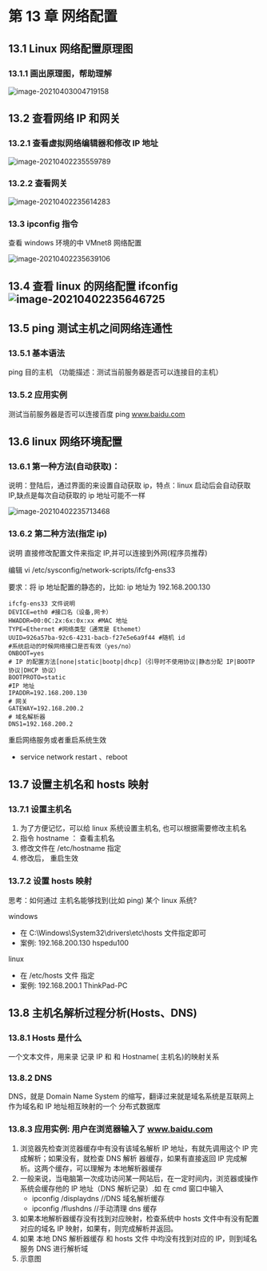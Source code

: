 # 第 13 章 网络配置

## 13.1 Linux 网络配置原理图

### 13.1.1 画出原理图，帮助理解

![image-20210403004719158](C:/Users/a1366/AppData/Roaming/Typora/typora-user-images/image-20210403004719158.png)

## 13.2 查看网络 IP 和网关

### 13.2.1 查看虚拟网络编辑器和修改 IP 地址

![image-20210402235559789](C:/Users/a1366/AppData/Roaming/Typora/typora-user-images/image-20210402235559789.png)

### 13.2.2 查看网关

![image-20210402235614283](C:/Users/a1366/AppData/Roaming/Typora/typora-user-images/image-20210402235614283.png)

### 13.3 ipconfig 指令

查看 windows 环境的中 VMnet8 网络配置 

![image-20210402235639106](C:/Users/a1366/AppData/Roaming/Typora/typora-user-images/image-20210402235639106.png)

## 13.4 查看 linux 的网络配置 ifconfig![image-20210402235646725](C:/Users/a1366/AppData/Roaming/Typora/typora-user-images/image-20210402235646725.png)

## 13.5 ping 测试主机之间网络连通性

### 13.5.1 基本语法

ping 目的主机 （功能描述：测试当前服务器是否可以连接目的主机）

### 13.5.2 应用实例

测试当前服务器是否可以连接百度  ping www.baidu.com

## 13.6 linux 网络环境配置

### 13.6.1 第一种方法(自动获取)：

说明：登陆后，通过界面的来设置自动获取 ip，特点：linux 启动后会自动获取 IP,缺点是每次自动获取的 ip 地址可能不一样

![image-20210402235713468](C:/Users/a1366/AppData/Roaming/Typora/typora-user-images/image-20210402235713468.png)

### 13.6.2 第二种方法(指定 ip)

说明
	直接修改配置文件来指定 IP,并可以连接到外网(程序员推荐)

编辑 vi /etc/sysconfig/network-scripts/ifcfg-ens33

要求：将 ip 地址配置的静态的，比如: ip 地址为 192.168.200.130

```
ifcfg-ens33 文件说明
DEVICE=eth0 #接口名（设备,网卡）
HWADDR=00:0C:2x:6x:0x:xx #MAC 地址
TYPE=Ethernet #网络类型（通常是 Ethemet）
UUID=926a57ba-92c6-4231-bacb-f27e5e6a9f44 #随机 id
#系统启动的时候网络接口是否有效（yes/no）
ONBOOT=yes
# IP 的配置方法[none|static|bootp|dhcp]（引导时不使用协议|静态分配 IP|BOOTP 协议|DHCP 协议）
BOOTPROTO=static
#IP 地址
IPADDR=192.168.200.130
# 网关
GATEWAY=192.168.200.2
# 域名解析器
DNS1=192.168.200.2
```

重启网络服务或者重启系统生效

- service network restart 、reboot

## 13.7 设置主机名和 hosts 映射

### 13.7.1 设置主机名

1. 为了方便记忆，可以给 linux 系统设置主机名, 也可以根据需要修改主机名
2. 指令 hostname ： 查看主机名
3. 修改文件在 /etc/hostname 指定
4. 修改后， 重启生效

### 13.7.2 设置 hosts 映射

思考：如何通过 主机名能够找到(比如 ping) 某个 linux 系统?

windows 

- 在 C:\Windows\System32\drivers\etc\hosts 文件指定即可
- 案例: 192.168.200.130 hspedu100

linux

- 在 /etc/hosts 文件 指定
- 案例: 192.168.200.1 ThinkPad-PC

## 13.8 主机名解析过程分析(Hosts、DNS)

### 13.8.1 Hosts 是什么

一个文本文件，用来录 记录 IP 和 和 Hostname( 主机名)的映射关系

### 13.8.2 DNS

DNS，就是 Domain Name System 的缩写，翻译过来就是域名系统是互联网上作为域名和 IP 地址相互映射的一个 分布式数据库

### 13.8.3 应用实例: 用户在浏览器输入了 www.baidu.com

1. 浏览器先检查浏览器缓存中有没有该域名解析 IP 地址，有就先调用这个 IP 完成解析；如果没有，就检查 DNS 解析
    器缓存，如果有直接返回 IP 完成解析。这两个缓存，可以理解为 本地解析器缓存
2. 一般来说，当电脑第一次成功访问某一网站后，在一定时间内，浏览器或操作系统会缓存他的 IP 地址（DNS 解析记录）.如 在 cmd 窗口中输入
    - ipconfig /displaydns //DNS 域名解析缓存
    - ipconfig /flushdns //手动清理 dns 缓存
3. 如果本地解析器缓存没有找到对应映射，检查系统中 hosts 文件中有没有配置对应的域名 IP 映射，如果有，则完成解析并返回。
4. 如果 本地 DNS 解析器缓存 和 hosts 文件 中均没有找到对应的 IP，则到域名服务 DNS 进行解析域
5. 示意图



















